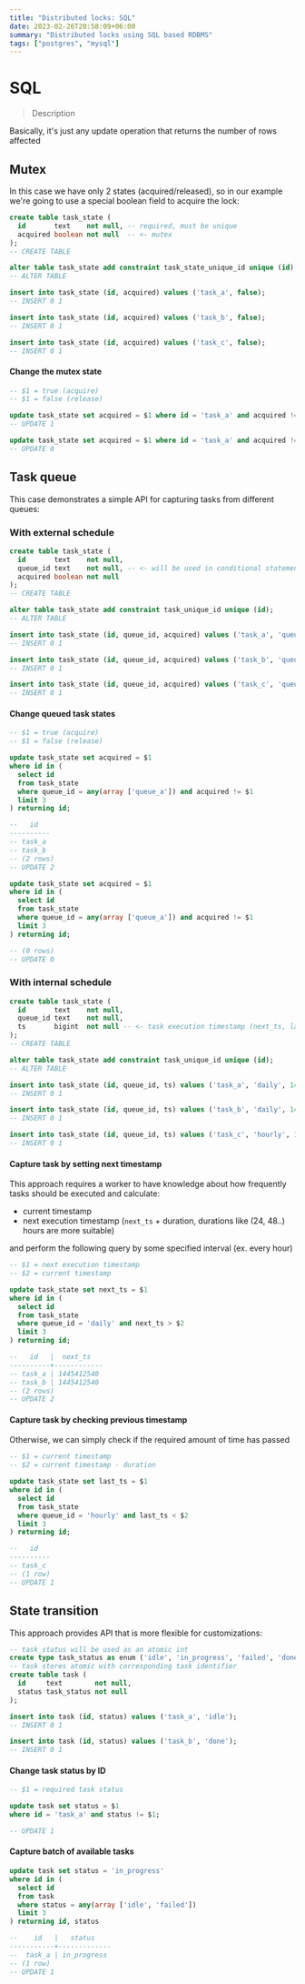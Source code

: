 ```yaml
---
title: "Distributed locks: SQL"
date: 2023-02-26T20:58:09+06:00
summary: "Distributed locks using SQL based RDBMS"
tags: ["postgres", "mysql"]
---
```


# SQL

> Description

Basically, it's just any update operation that returns the number of rows affected

## Mutex

In this case we have only 2 states (acquired/released), so in our example we're going to use a special boolean field to acquire the lock:

```sql
create table task_state (
  id       text    not null, -- required, must be unique
  acquired boolean not null  -- <- mutex
);
-- CREATE TABLE

alter table task_state add constraint task_state_unique_id unique (id);
-- ALTER TABLE

insert into task_state (id, acquired) values ('task_a', false);
-- INSERT 0 1

insert into task_state (id, acquired) values ('task_b', false);
-- INSERT 0 1

insert into task_state (id, acquired) values ('task_c', false);
-- INSERT 0 1
```

#### Change the mutex state

```sql
-- $1 = true (acquire)
-- $1 = false (release)

update task_state set acquired = $1 where id = 'task_a' and acquired != $1;
-- UPDATE 1

update task_state set acquired = $1 where id = 'task_a' and acquired != $1;
-- UPDATE 0
```

## Task queue

This case demonstrates a simple API for capturing tasks from different queues:

### With external schedule

```sql
create table task_state (
  id       text    not null,
  queue_id text    not null, -- <- will be used in conditional statement
  acquired boolean not null
);
-- CREATE TABLE

alter table task_state add constraint task_unique_id unique (id);
-- ALTER TABLE

insert into task_state (id, queue_id, acquired) values ('task_a', 'queue_a', false);
-- INSERT 0 1

insert into task_state (id, queue_id, acquired) values ('task_b', 'queue_a', false);
-- INSERT 0 1

insert into task_state (id, queue_id, acquired) values ('task_c', 'queue_b', false);
-- INSERT 0 1
```

#### Change queued task states

```sql
-- $1 = true (acquire)
-- $1 = false (release)

update task_state set acquired = $1
where id in (
  select id
  from task_state
  where queue_id = any(array ['queue_a']) and acquired != $1
  limit 3
) returning id;

--   id    
----------
-- task_a
-- task_b
-- (2 rows)
-- UPDATE 2

update task_state set acquired = $1
where id in (
  select id
  from task_state
  where queue_id = any(array ['queue_a']) and acquired != $1
  limit 3
) returning id;

-- (0 rows)
-- UPDATE 0
```

### With internal schedule

```sql
create table task_state (
  id       text    not null,
  queue_id text    not null,
  ts       bigint  not null -- <- task execution timestamp (next_ts, last_ts)
);
-- CREATE TABLE

alter table task_state add constraint task_unique_id unique (id);
-- ALTER TABLE

insert into task_state (id, queue_id, ts) values ('task_a', 'daily', 1445412480);
-- INSERT 0 1

insert into task_state (id, queue_id, ts) values ('task_b', 'daily', 1445412480);
-- INSERT 0 1

insert into task_state (id, queue_id, ts) values ('task_c', 'hourly', 1445412480);
-- INSERT 0 1
```

#### Capture task by setting next timestamp

This approach requires a worker to have knowledge about how frequently tasks should be executed and calculate:

- current timestamp
- next execution timestamp (`next_ts` + duration, durations like (24, 48..) hours are more suitable)

and perform the following query by some specified interval (ex. every hour)

```sql
-- $1 = next execution timestamp
-- $2 = current timestamp

update task_state set next_ts = $1
where id in (
  select id
  from task_state
  where queue_id = 'daily' and next_ts > $2
  limit 3
) returning id;

--   id   |  next_ts     
----------+------------
-- task_a | 1445412540
-- task_b | 1445412540
-- (2 rows)
-- UPDATE 2
```

#### Capture task by checking previous timestamp

Otherwise, we can simply check if the required amount of time has passed

```sql
-- $1 = current timestamp
-- $2 = current timestamp - duration

update task_state set last_ts = $1
where id in (
  select id
  from task_state
  where queue_id = 'hourly' and last_ts < $2
  limit 3
) returning id;

--   id    
----------
-- task_c
-- (1 row)
-- UPDATE 1
```

## State transition

This approach provides API that is more flexible for customizations:

```sql
-- task_status will be used as an atomic int
create type task_status as enum ('idle', 'in_progress', 'failed', 'done');
-- task stores atomic with corresponding task identifier
create table task (
  id     text        not null,
  status task_status not null
);

insert into task (id, status) values ('task_a', 'idle');
-- INSERT 0 1

insert into task (id, status) values ('task_b', 'done');
-- INSERT 0 1
```

#### Change task status by ID

```sql
-- $1 = required task status

update task set status = $1
where id = 'task_a' and status != $1;

-- UPDATE 1
```

#### Capture batch of available tasks
```sql
update task set status = 'in_progress'
where id in (
  select id
  from task
  where status = any(array ['idle', 'failed'])
  limit 3
) returning id, status

--    id   |   status
-----------+-------------
--  task_a | in_progress
-- (1 row)
-- UPDATE 1
```

